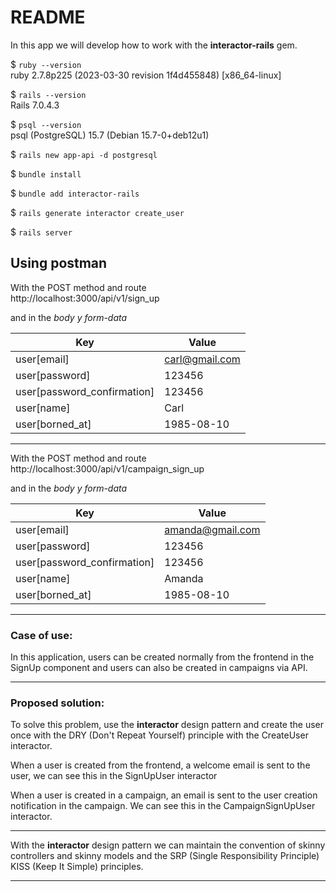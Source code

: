 # README

In this app we will develop how to work with the **interactor-rails** gem.


 $ ```ruby --version```  
ruby 2.7.8p225 (2023-03-30 revision 1f4d455848) [x86_64-linux]

 $ ```rails --version```  
Rails 7.0.4.3

 $ ```psql --version```  
psql (PostgreSQL) 15.7 (Debian 15.7-0+deb12u1)

 $ ```rails new app-api -d postgresql```

 $ ```bundle install```

 $ ```bundle add interactor-rails```

 $ ```rails generate interactor create_user```

 $ ```rails server```

## Using postman

With the POST method and route  
http://localhost:3000/api/v1/sign_up

and in the *body y form-data*

| Key | Value |
|---|---|
| user[email] | carl@gmail.com |
| user[password] | 123456 |
| user[password_confirmation] | 123456 |
| user[name] | Carl |
| user[borned_at] | 1985-08-10 |
---
With the POST method and route  
http://localhost:3000/api/v1/campaign_sign_up

and in the *body y form-data*

| Key | Value |
|---|---|
| user[email] | amanda@gmail.com |
| user[password] | 123456 |
| user[password_confirmation] | 123456 |
| user[name] | Amanda |
| user[borned_at] | 1985-08-10 |

---

### Case of use:

In this application, users can be created normally from the frontend in the SignUp component and users can also be created in campaigns via API.

---

### Proposed solution:

To solve this problem, use the __interactor__ design pattern and create the user once with the DRY (Don't Repeat Yourself) principle with the CreateUser interactor.

When a user is created from the frontend, a welcome email is sent to the user, we can see this in the SignUpUser interactor

When a user is created in a campaign, an email is sent to the user creation notification in the campaign. We can see this in the CampaignSignUpUser interactor.

---

With the __interactor__ design pattern we can maintain the convention of skinny controllers and skinny models and the SRP (Single Responsibility Principle) KISS (Keep It Simple) principles.

---